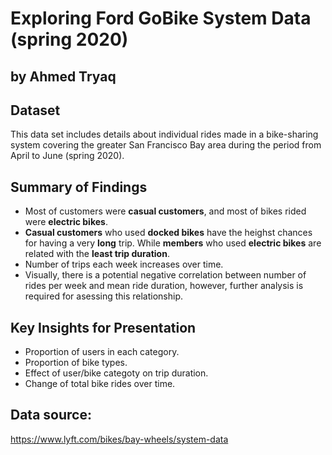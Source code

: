 # Exploring Ford GoBike System Data (spring 2020)
## by Ahmed Tryaq


## Dataset

This data set includes details about individual rides made in a bike-sharing system covering the greater San Francisco Bay area during the period from April to June (spring 2020).


## Summary of Findings

- Most of customers were **casual customers**, and most of bikes rided were **electric bikes**. <br>
- **Casual customers** who used **docked bikes** have the heighst chances for having a very **long** trip. While **members** who used **electric bikes** are related with the **least trip duration**.
- Number of trips each week increases over time.
- Visually, there is a potential negative correlation between number of rides per week and mean ride duration, however, further analysis is required for asessing this relationship.


## Key Insights for Presentation

- Proportion of users in each category.
- Proportion of bike types.
- Effect of user/bike categoty on trip duration.
- Change of total bike rides over time.

## Data source: 
https://www.lyft.com/bikes/bay-wheels/system-data
